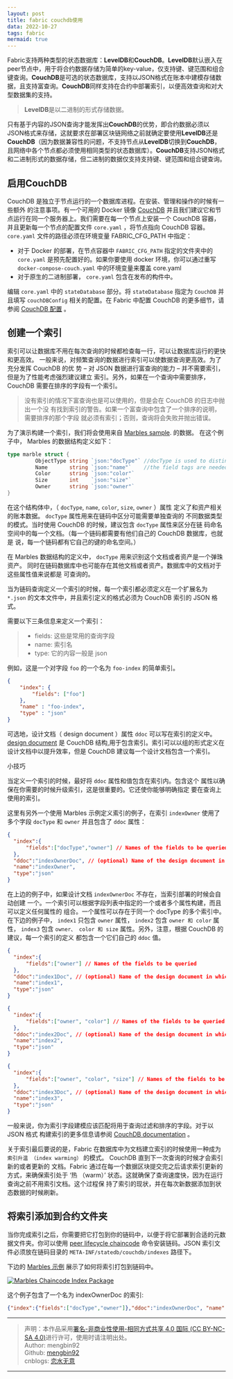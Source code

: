 ```yaml
---
layout: post
title: fabric couchdb使用
data: 2022-10-27
tags: fabric
mermaid: true
---  
```


Fabric支持两种类型的状态数据库：**LevelDB**和**CouchDB**。**LevelDB**默认嵌入在peer节点中，用于将合约数据存储为简单的key-value，仅支持键、键范围和组合键查询。**CouchDB**是可选的状态数据库，支持以JSON格式在账本中建模存储数据，且支持富查询。**CouchDB**同样支持在合约中部署索引，以便高效查询和对大型数据集的支持。

> **LevelDB**是以二进制的形式存储数据。

只有基于内容的JSON查询才能发挥出**CouchDB**的优势，即合约数据必须以JSON格式来存储，这就要求在部署区块链网络之前就确定要使用**LevelDB**还是**CouchDB**（因为数据兼容性的问题，不支持节点从**LevelDB**切换到**CouchDB**，且网络中各个节点都必须使用相同类型的状态数据库）。**CouchDB**支持JSON格式和二进制形式的数据存储，但二进制的数据仅支持支持键、键范围和组合键查询。

## 启用CouchDB

CouchDB 是独立于节点运行的一个数据库进程。在安装、管理和操作的时候有一些额外 的注意事项。有一个可用的 Docker 镜像 [CouchDB](https://hub.docker.com/_/couchdb/) 并且我们建议它和节点运行在同一个服务器上。我们需要在每一个节点上安装一个 CouchDB 容器，并且更新每一个节点的配置文件 `core.yaml` ，将节点指向 CouchDB 容器。 `core.yaml` 文件的路径必须在环境变量 FABRIC_CFG_PATH 中指定：

- 对于 Docker 的部署，在节点容器中 `FABRIC_CFG_PATH` 指定的文件夹中的 `core.yaml` 是预先配置好的。如果你要使用 docker 环境，你可以通过重写 `docker-compose-couch.yaml` 中的环境变量来覆盖 core.yaml
- 对于原生的二进制部署， `core.yaml` 包含在发布的构件中。

编辑 `core.yaml` 中的 `stateDatabase` 部分。将 `stateDatabase` 指定为 `CouchDB` 并且填写 `couchDBConfig` 相关的配置。在 Fabric 中配置 CouchDB 的更多细节，请参阅 [CouchDB 配置](https://hyperledger-fabric.readthedocs.io/zh_CN/latest/couchdb_as_state_database.html#couchdb-configuration) 。

## 创建一个索引

索引可以让数据库不用在每次查询的时候都检查每一行，可以让数据库运行的更快和更高效。 一般来说，对频繁查询的数据进行索引可以使数据查询更高效。为了充分发挥 CouchDB 的优 势 – 对 JSON 数据进行富查询的能力 – 并不需要索引，但是为了性能考虑强烈建议建立 索引。另外，如果在一个查询中需要排序，CouchDB 需要在排序的字段有一个索引。

> 没有索引的情况下富查询也是可以使用的，但是会在 CouchDB 的日志中抛出一个没 有找到索引的警告。如果一个富查询中包含了一个排序的说明，需要排序的那个字段 就必须有索引；否则，查询将会失败并抛出错误。

为了演示构建一个索引，我们将会使用来自 [Marbles sample](https://github.com/hyperledger/fabric-samples/blob/master/chaincode/marbles02/go/marbles_chaincode.go). 的数据。 在这个例子中， Marbles 的数据结构定义如下：

```go
type marble struct {
         ObjectType string `json:"docType"` //docType is used to distinguish the various types of objects in state database
         Name       string `json:"name"`    //the field tags are needed to keep case from bouncing around
         Color      string `json:"color"`
         Size       int    `json:"size"`
         Owner      string `json:"owner"`
}
```

在这个结构体中，（ `docType`, `name`, `color`, `size`, `owner` ）属性 定义了和资产相关的账本数据。 `docType` 属性用来在链码中区分可能需要单独查询的 不同数据类型的模式。当时使用 CouchDB 的时候，建议包含 `docType` 属性来区分在链 码命名空间中的每一个文档。（每一个链码都需要有他们自己的 CouchDB 数据库，也就是 说，每一个链码都有它自己的键的命名空间。）

在 Marbles 数据结构的定义中， `docType` 用来识别这个文档或者资产是一个弹珠资产。 同时在链码数据库中也可能存在其他文档或者资产。数据库中的文档对于这些属性值来说都是 可查询的。

当为链码查询定义一个索引的时候，每一个索引都必须定义在一个扩展名为 `*.json` 的文本文件中，并且索引定义的格式必须为 CouchDB 索引的 JSON 格式。

需要以下三条信息来定义一个索引：

> - fields: 这些是常用的查询字段
> - name: 索引名
> - type: 它的内容一般是 json

例如，这是一个对字段 `foo` 的一个名为 `foo-index` 的简单索引。

```json
{
    "index": {
        "fields": ["foo"]
    },
    "name" : "foo-index",
    "type" : "json"
}
```

可选地，设计文档（ design document ）属性 `ddoc` 可以写在索引的定义中。[design document](http://guide.couchdb.org/draft/design.html) 是 CouchDB 结构,用于包含索引。索引可以以组的形式定义在设计文档中以提升效率，但是 CouchDB 建议每一个设计文档包含一个索引。

小技巧

当定义一个索引的时候，最好将 `ddoc` 属性和值包含在索引内。包含这个 属性以确保在你需要的时候升级索引，这是很重要的。它还使你能够明确指定 要在查询上使用的索引。

这里有另外一个使用 Marbles 示例定义索引的例子，在索引 `indexOwner` 使用了多个字段 `docType` 和 `owner` 并且包含了 `ddoc` 属性：

```json
{
  "index":{
      "fields":["docType","owner"] // Names of the fields to be queried
  },
  "ddoc":"indexOwnerDoc", // (optional) Name of the design document in which the index will be created.
  "name":"indexOwner",
  "type":"json"
}
```

在上边的例子中，如果设计文档 `indexOwnerDoc` 不存在，当索引部署的时候会自动创建 一个。一个索引可以根据字段列表中指定的一个或者多个属性构建，而且可以定义任何属性的 组合。一个属性可以存在于同一个 docType 的多个索引中。在下边的例子中， `index1` 只包含 `owner` 属性， `index2` 包含 `owner 和 color` 属性， `index3` 包含 `owner、 color 和 size` 属性。另外，注意，根据 CouchDB 的建议，每一个索引的定义 都包含一个它们自己的 `ddoc` 值。

```json
{
  "index":{
      "fields":["owner"] // Names of the fields to be queried
  },
  "ddoc":"index1Doc", // (optional) Name of the design document in which the index will be created.
  "name":"index1",
  "type":"json"
}

{
  "index":{
      "fields":["owner", "color"] // Names of the fields to be queried
  },
  "ddoc":"index2Doc", // (optional) Name of the design document in which the index will be created.
  "name":"index2",
  "type":"json"
}

{
  "index":{
      "fields":["owner", "color", "size"] // Names of the fields to be queried
  },
  "ddoc":"index3Doc", // (optional) Name of the design document in which the index will be created.
  "name":"index3",
  "type":"json"
}
```

一般来说，你为索引字段建模应该匹配将用于查询过滤和排序的字段。对于以 JSON 格式 构建索引的更多信息请参阅 [CouchDB documentation](http://docs.couchdb.org/en/latest/api/database/find.html#db-index) 。

关于索引最后要说的是，Fabric 在数据库中为文档建立索引的时候使用一种成为 `索引升温 （index warming）` 的模式。 CouchDB 直到下一次查询的时候才会索引新的或者更新的 文档。Fabric 通过在每一个数据区块提交完之后请求索引更新的方式，来确保索引处于 ‘热 （warm）’ 状态。这就确保了查询速度快，因为在运行查询之前不用索引文档。这个过程保 持了索引的现状，并在每次新数据添加到状态数据的时候刷新。

## 将索引添加到合约文件夹

当你完成索引之后，你需要把它打包到你的链码中，以便于将它部署到合适的元数据文件夹。你可以使用 [peer lifecycle chaincode](https://hyperledger-fabric.readthedocs.io/zh_CN/latest/commands/peerlifecycle.html) 命令安装链码。JSON 索引文件必须放在链码目录的 `META-INF/statedb/couchdb/indexes` 路径下。

下边的 [Marbles 示例](https://github.com/hyperledger/fabric-samples/tree/master/chaincode/marbles02/go) 展示了如何将索引打包到链码中。

[![Marbles Chaincode Index Package](https://hyperledger-fabric.readthedocs.io/zh_CN/latest/_images/couchdb_tutorial_pkg_example.png)](https://hyperledger-fabric.readthedocs.io/zh_CN/latest/_images/couchdb_tutorial_pkg_example.png)

这个例子包含了一个名为 indexOwnerDoc 的索引:

```json
{"index":{"fields":["docType","owner"]},"ddoc":"indexOwnerDoc", "name":"indexOwner","type":"json"}
```

---

> 声明：本作品采用[署名-非商业性使用-相同方式共享 4.0 国际 (CC BY-NC-SA 4.0)](https://creativecommons.org/licenses/by-nc-sa/4.0/deed.zh)进行许可，使用时请注明出处。  
> Author: mengbin92  
> Github: [mengbin92](https://mengbin92.github.io/)  
> cnblogs: [恋水无意](https://www.cnblogs.com/lianshuiwuyi/)  

---
